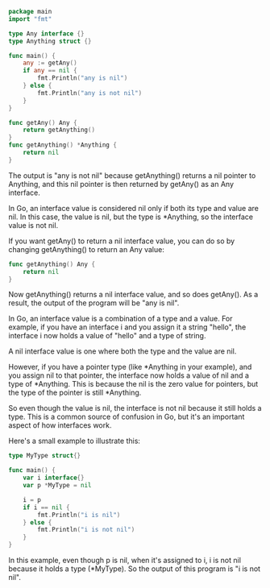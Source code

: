 ```go
package main
import "fmt"

type Any interface {}
type Anything struct {}

func main() {
    any := getAny()
    if any == nil {
        fmt.Println("any is nil")
    } else {
        fmt.Println("any is not nil")
    }
}

func getAny() Any {
    return getAnything()
}
func getAnything() *Anything {
    return nil
}
```

The output is "any is not nil" because getAnything() returns a nil pointer to Anything, and this nil pointer is then returned by getAny() as an Any interface.

In Go, an interface value is considered nil only if both its type and value are nil. In this case, the value is nil, but the type is *Anything, so the interface value is not nil.

If you want getAny() to return a nil interface value, you can do so by changing getAnything() to return an Any value:

```go
func getAnything() Any {
    return nil
}
```

Now getAnything() returns a nil interface value, and so does getAny(). As a result, the output of the program will be "any is nil".

In Go, an interface value is a combination of a type and a value. For example, if you have an interface i and you assign it a string "hello", the interface i now holds a value of "hello" and a type of string.

A nil interface value is one where both the type and the value are nil.

However, if you have a pointer type (like *Anything in your example), and you assign nil to that pointer, the interface now holds a value of nil and a type of *Anything. This is because the nil is the zero value for pointers, but the type of the pointer is still *Anything.

So even though the value is nil, the interface is not nil because it still holds a type. This is a common source of confusion in Go, but it's an important aspect of how interfaces work.

Here's a small example to illustrate this:

```go
type MyType struct{}

func main() {
    var i interface{}
    var p *MyType = nil

    i = p
    if i == nil {
        fmt.Println("i is nil")
    } else {
        fmt.Println("i is not nil")
    }
}
```

In this example, even though p is nil, when it's assigned to i, i is not nil because it holds a type (*MyType). So the output of this program is "i is not nil".

